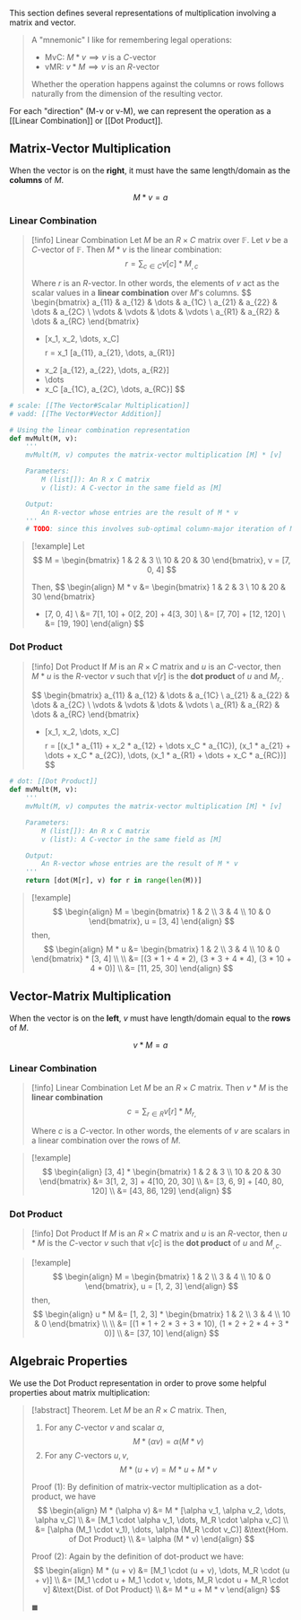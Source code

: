 This section defines several representations of multiplication involving a matrix and vector.

> A "mnemonic" I like for remembering legal operations:
> 
> - MvC: $M * v \implies v \text{ is a } C$-vector
> - vMR: $v * M \implies v \text{ is an } R$-vector
> 
> Whether the operation happens against the columns or rows follows naturally from the dimension of the resulting vector. 

For each "direction" (M-v or v-M), we can represent the operation as a [[Linear Combination]] or [[Dot Product]].

## Matrix-Vector Multiplication

When the vector is on the **right**, it must have the same length/domain as the **columns** of $M$.

$$
M * v = a
$$

### Linear Combination

> [!info] Linear Combination
> Let $M$ be an $R \times C$ matrix over $\mathbb{F}$. Let $v$ be a $C$-vector of $\mathbb{F}$. Then $M * v$ is the linear combination:
> $$
> r = \sum_{c \in C} v[c] * M_{,c}
> $$
> 
> Where $r$ is an $R$-vector. In other words, the elements of $v$ act as the scalar values in a **linear combination** over $M$'s columns.
> $$
> \begin{bmatrix}
> a_{11} & a_{12} & \dots & a_{1C} \\
> a_{21} & a_{22} & \dots & a_{2C} \\
> \vdots & \vdots & \dots & \vdots \\
> a_{R1} & a_{R2} & \dots & a_{RC}
> \end{bmatrix} 
> * [x_1, x_2, \dots, x_C] 
>$$
>$$ 
> r = x_1 [a_{11}, a_{21}, \dots, a_{R1}]
> + x_2 [a_{12}, a_{22}, \dots, a_{R2}]
> + \dots
> + x_C [a_{1C}, a_{2C}, \dots, a_{RC}]
> $$

```Python
# scale: [[The Vector#Scalar Multiplication]]
# vadd: [[The Vector#Vector Addition]]

# Using the linear combination representation
def mvMult(M, v):
	'''
	mvMult(M, v) computes the matrix-vector multiplication [M] * [v]

	Parameters:
		M (list[]): An R x C matrix
		v (list): A C-vector in the same field as [M]

	Output:
		An R-vector whose entries are the result of M * v
	'''
	# TODO: since this involves sub-optimal column-major iteration of M
```

> [!example]
> Let
> $$
> M = 
> \begin{bmatrix}
> 1 & 2 & 3 \\
> 10 & 20 & 30
> \end{bmatrix},
> v = [7, 0, 4]
> $$
> 
> Then, 
> $$
> \begin{align}
> M * v &= 
> \begin{bmatrix}
> 1 & 2 & 3 \\
> 10 & 20 & 30
> \end{bmatrix}
> * [7, 0, 4] \\
> &= 7[1, 10] + 0[2, 20] + 4[3, 30] \\
> &= [7, 70] + [12, 120] \\
> &= [19, 190]
> \end{align}
> $$

### Dot Product

> [!info] Dot Product
> If $M$ is an $R \times C$ matrix and $u$ is an $C$-vector, then $M * u$ is the $R$-vector $v$ such that $v[r]$ is the **dot product** of $u$ and $M_{r,}$.
> 
> $$
> \begin{bmatrix}
> a_{11} & a_{12} & \dots & a_{1C} \\
> a_{21} & a_{22} & \dots & a_{2C} \\
> \vdots & \vdots & \dots & \vdots \\
> a_{R1} & a_{R2} & \dots & a_{RC}
> \end{bmatrix} 
> * [x_1, x_2, \dots, x_C] 
>$$
>$$ 
> r = [(x_1 * a_{11} + x_2 * a_{12} + \dots x_C * a_{1C}), (x_1 * a_{21} + \dots + x_C * a_{2C}), \dots, (x_1 * a_{R1} + \dots + x_C * a_{RC})]
> $$

```Python
# dot: [[Dot Product]]
def mvMult(M, v):
	'''
	mvMult(M, v) computes the matrix-vector multiplication [M] * [v]

	Parameters:
		M (list[]): An R x C matrix
		v (list): A C-vector in the same field as [M]

	Output:
		An R-vector whose entries are the result of M * v
	'''
	return [dot(M[r], v) for r in range(len(M))]
```

> [!example]
> $$
> \begin{align}
> M =
> \begin{bmatrix}
> 1 & 2 \\
> 3 & 4 \\
> 10 & 0
> \end{bmatrix}, u = [3, 4]
> \end{align}
> $$ 
> then,
> $$
> \begin{align}
> M * u &= 
> \begin{bmatrix}
> 1 & 2 \\
> 3 & 4 \\
> 10 & 0
> \end{bmatrix} * [3, 4] \\ \\
> &= [(3 * 1 + 4 * 2), (3 * 3 + 4 * 4), (3 * 10 + 4 * 0)] \\
> &= [11, 25, 30]
> \end{align}
> $$

## Vector-Matrix Multiplication

When the vector is on the **left**, $v$ must have length/domain equal to the **rows** of $M$. 

$$
v * M = a
$$

### Linear Combination

> [!info] Linear Combination
> Let $M$ be an $R \times C$ matrix. Then $v * M$ is the **linear combination** 
> $$
> c = \sum_{r \in R} v[r] * M_{r,}
> $$
> 
> Where $c$ is a $C$-vector. In other words, the elements of $v$ are scalars in a linear combination over the rows of $M$.

> [!example]
> $$
> \begin{align}
> [3, 4] *
> \begin{bmatrix}
> 1 & 2 & 3 \\
> 10 & 20 & 30
> \end{bmatrix}
> &= 3[1, 2, 3] + 4[10, 20, 30] \\
> &= [3, 6, 9] + [40, 80, 120] \\
> &= [43, 86, 129]
> \end{align}
> $$

### Dot Product

> [!info] Dot Product
> If $M$ is an $R \times C$ matrix and $u$ is an $R$-vector, then $u * M$ is the $C$-vector $v$ such that $v[c]$ is the **dot product** of $u$ and $M_{,c}$.

> [!example]
> $$
> \begin{align}
> M =
> \begin{bmatrix}
> 1 & 2 \\
> 3 & 4 \\
> 10 & 0
> \end{bmatrix}, u = [1, 2, 3]
> \end{align}
> $$ 
> then,
> $$
> \begin{align}
> u * M &= [1, 2, 3] * 
> \begin{bmatrix}
> 1 & 2 \\
> 3 & 4 \\
> 10 & 0
> \end{bmatrix} \\ \\
> &= [(1 * 1 + 2 * 3 + 3 * 10), (1 * 2 + 2 * 4 + 3 * 0)] \\
> &= [37, 10]
> \end{align}
> $$


## Algebraic Properties

We use the Dot Product representation in order to prove some helpful properties about matrix multiplication:

> [!abstract] Theorem.
> Let $M$ be an $R \times C$ matrix. Then,
> 1. For any $C$-vector $v$ and scalar $\alpha$,
> $$
> M * (\alpha v) = \alpha (M * v)
> $$
> 2. For any $C$-vectors $u, v$,
> $$
> M * (u + v) = M * u + M * v
> $$
> 
> Proof (1):
> By definition of matrix-vector multiplication as a dot-product, we have
> $$
> \begin{align}
> M * (\alpha v) &= M * [\alpha v_1, \alpha v_2, \dots, \alpha v_C] \\
> &= [M_1 \cdot \alpha v_1, \dots, M_R \cdot \alpha v_C] \\
> &= [\alpha (M_1 \cdot v_1), \dots, \alpha (M_R \cdot v_C)] &\text{Hom. of Dot Product} \\
> &= \alpha (M * v)
> \end{align}
> $$
> 
> Proof (2):
> Again by the definition of dot-product we have:
> $$
> \begin{align}
> M * (u + v) &= [M_1 \cdot (u + v), \dots, M_R \cdot (u + v)] \\
> &= [M_1 \cdot u + M_1 \cdot v, \dots, M_R \cdot u + M_R \cdot v] &\text{Dist. of Dot Product} \\
> &= M * u + M * v
> \end{align}
> $$
> 
> $\blacksquare$